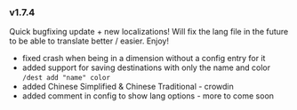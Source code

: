 ### v1.7.4
Quick bugfixing update + new localizations! Will fix the lang file in the future to be able to translate better / easier. Enjoy!
* fixed crash when being in a dimension without a config entry for it
* added support for saving destinations with only the name and color `/dest add "name" color`
* added Chinese Simplified & Chinese Traditional - crowdin
* added comment in config to show lang options - more to come soon